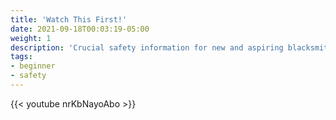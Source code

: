 ```yaml
---
title: 'Watch This First!'
date: 2021-09-18T00:03:19-05:00
weight: 1
description: 'Crucial safety information for new and aspiring blacksmiths'
tags:
- beginner
- safety
---
```

{{< youtube nrKbNayoAbo >}}
